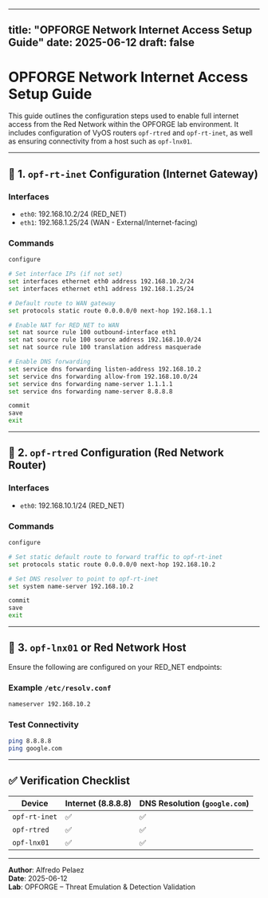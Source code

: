 
---
title: "OPFORGE Network Internet Access Setup Guide"
date: 2025-06-12
draft: false
---
# OPFORGE Network Internet Access Setup Guide

This guide outlines the configuration steps used to enable full internet access from the Red Network within the OPFORGE lab environment. It includes configuration of VyOS routers `opf-rtred` and `opf-rt-inet`, as well as ensuring connectivity from a host such as `opf-lnx01`.

---

## 🔧 1. `opf-rt-inet` Configuration (Internet Gateway)

### Interfaces
- `eth0`: 192.168.10.2/24 (RED_NET)
- `eth1`: 192.168.1.25/24 (WAN - External/Internet-facing)

### Commands
```bash
configure

# Set interface IPs (if not set)
set interfaces ethernet eth0 address 192.168.10.2/24
set interfaces ethernet eth1 address 192.168.1.25/24

# Default route to WAN gateway
set protocols static route 0.0.0.0/0 next-hop 192.168.1.1

# Enable NAT for RED_NET to WAN
set nat source rule 100 outbound-interface eth1
set nat source rule 100 source address 192.168.10.0/24
set nat source rule 100 translation address masquerade

# Enable DNS forwarding
set service dns forwarding listen-address 192.168.10.2
set service dns forwarding allow-from 192.168.10.0/24
set service dns forwarding name-server 1.1.1.1
set service dns forwarding name-server 8.8.8.8

commit
save
exit
```

---

## 🔧 2. `opf-rtred` Configuration (Red Network Router)

### Interfaces
- `eth0`: 192.168.10.1/24 (RED_NET)

### Commands
```bash
configure

# Set static default route to forward traffic to opf-rt-inet
set protocols static route 0.0.0.0/0 next-hop 192.168.10.2

# Set DNS resolver to point to opf-rt-inet
set system name-server 192.168.10.2

commit
save
exit
```

---

## 🧪 3. `opf-lnx01` or Red Network Host

Ensure the following are configured on your RED_NET endpoints:

### Example `/etc/resolv.conf`
```bash
nameserver 192.168.10.2
```

### Test Connectivity
```bash
ping 8.8.8.8
ping google.com
```

---

## ✅ Verification Checklist

| Device        | Internet (8.8.8.8) | DNS Resolution (`google.com`) |
|---------------|-------------------|-------------------------------|
| `opf-rt-inet` | ✅                | ✅                            |
| `opf-rtred`   | ✅                | ✅                            |
| `opf-lnx01`   | ✅                | ✅                            |

---

**Author**: Alfredo Pelaez  
**Date**: 2025-06-12  
**Lab**: OPFORGE – Threat Emulation & Detection Validation
